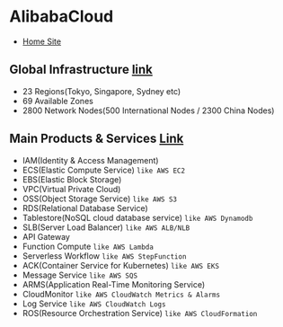 # AlibabaCloud

* [Home Site](https://www.alibabacloud.com/)

## Global Infrastructure [link](https://www.alibabacloud.com/global-locations?spm=a3c0i.7911826.7854525720.1.441914b3VrVOr0)
* 23 Regions(Tokyo, Singapore, Sydney etc)
* 69 Available Zones
* 2800 Network Nodes(500 International Nodes / 2300 China Nodes)

## Main Products & Services [Link](https://qiita.com/jobbin/items/0cf12d402c5d1e7a5cbb)
* IAM(Identity & Access Management)
* ECS(Elastic Compute Service) `like AWS EC2`
* EBS(Elastic Block Storage)
* VPC(Virtual Private Cloud)
* OSS(Object Storage Service) `like AWS S3`
* RDS(Relational Database Service)
* Tablestore(NoSQL cloud database service) `like AWS Dynamodb`
* SLB(Server Load Balancer) `like AWS ALB/NLB`
* API Gateway
* Function Compute `like AWS Lambda`
* Serverless Workflow `like AWS StepFunction`
* ACK(Container Service for Kubernetes) `like AWS EKS`
* Message Service `like AWS SQS`
* ARMS(Application Real-Time Monitoring Service)
* CloudMonitor `like AWS CloudWatch Metrics & Alarms`
* Log Service `like AWS CloudWatch Logs`
* ROS(Resource Orchestration Service) `like AWS CloudFormation`